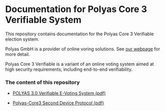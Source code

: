 # Documentation for Polyas Core 3 Verifiable System

This repository contains documentation for the Polyas Core 3 Verifiable
election system.

Polyas GmbH is a provider of online voring solutions. See [our
webpage](https://www.polyas.com) for more detail.

Polyas Core 3 Verifiable is a variant of an online voting system aimed
at high security requirements, including end-to-end verifiability.

### The content of this repository

 * [POLYAS 3.0 Verifiable E-Voting System (pdf)](pdf/polyas3.0-verifiable.pdf)


 * [Polyas-Core3 Second Device Protocol (pdf)](pdf/second-device-spec.pdf)
